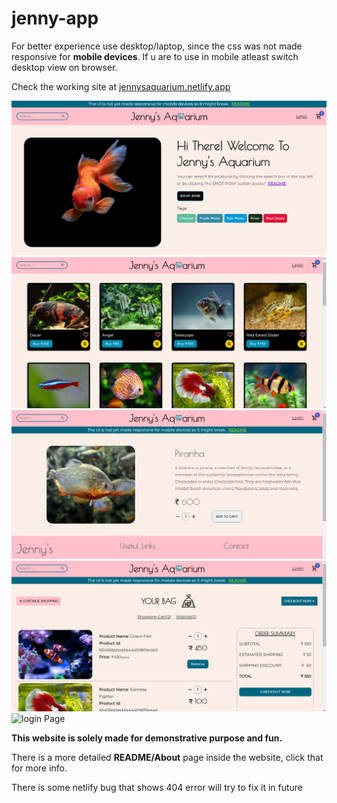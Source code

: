# jenny-app
For better experience use desktop/laptop, since the css was not made responsive for **mobile devices**. If u are to use in mobile atleast switch desktop view on browser.

Check the working site at [jennysaquarium.netlify.app](https://jennysaquarium.netlify.app)

![Landing Page](https://github.com/darkhorse1925/jenny-app/blob/master/demo/Landing_demo.png)
![Products Page](https://github.com/darkhorse1925/jenny-app/blob/master/demo/products_demo.png)
![product Page](https://github.com/darkhorse1925/jenny-app/blob/master/demo/product_demo.png)
![cart Page](https://github.com/darkhorse1925/jenny-app/blob/master/demo/card_demo.png)
![login Page](https://github.com/darkhorse1925/jenny-app/blob/master/demo/login_demo.png)

**This website is solely made for demonstrative purpose and fun.**

There is a more detailed **README/About** page inside the website, click that for more info.

There is some netlify bug that shows 404 error will try to fix it in future
